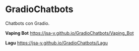 # GradioChatbots
Chatbots con Gradio.

**Vaping Bot** https://jsa-v.github.io/GradioChatbots/Vaping_Bot

**Lagu** https://jsa-v.github.io/GradioChatbots/Lagu

